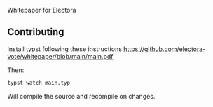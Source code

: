 Whitepaper for Electora

## Contributing
Install typst following these instructions https://github.com/electora-vote/whitepaper/blob/main/main.pdf

Then:
```bash
typst watch main.typ
```

Will compile the source and recompile on changes.